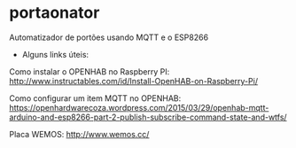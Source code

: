 # portaonator
Automatizador de portões usando MQTT e o ESP8266

- Alguns links úteis:

Como instalar o OPENHAB no Raspberry PI:
http://www.instructables.com/id/Install-OpenHAB-on-Raspberry-Pi/

Como configurar um item MQTT no OPENHAB:
https://openhardwarecoza.wordpress.com/2015/03/29/openhab-mqtt-arduino-and-esp8266-part-2-publish-subscribe-command-state-and-wtfs/

Placa WEMOS:
http://www.wemos.cc/
